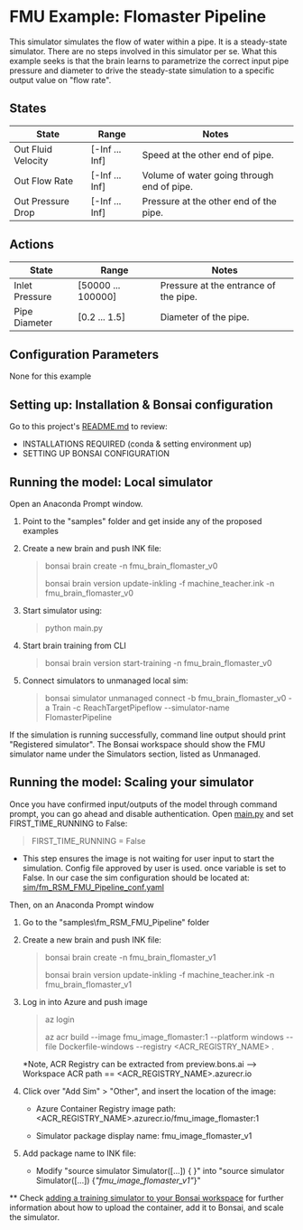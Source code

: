 # FMU Example: Flomaster Pipeline

This simulator simulates the flow of water within a pipe. It is a steady-state simulator.
There are no steps involved in this simulator per se. What this example seeks is that the brain
learns to parametrize the correct input pipe pressure and diameter to drive the steady-state
simulation to a specific output value on "flow rate".

## States

| State                    | Range            | Notes    |
| ------------------------ | ---------------- | -------- |
| Out Fluid Velocity       | [-Inf ... Inf]   | Speed at the other end of pipe. |
| Out Flow Rate            | [-Inf ... Inf]   | Volume of water going through end of pipe. |
| Out Pressure Drop        | [-Inf ... Inf]   | Pressure at the other end of the pipe. |

## Actions

| State                    | Range                | Notes    |
| ------------------------ | -------------------- | -------- |
| Inlet Pressure           | [50000 ... 100000]   | Pressure at the entrance of the pipe. |
| Pipe Diameter            | [0.2 ... 1.5]        | Diameter of the pipe. |

## Configuration Parameters

None for this example

## Setting up: Installation & Bonsai configuration

Go to this project's [README.md](../../README.md) to review:

- INSTALLATIONS REQUIRED (conda & setting environment up)
- SETTING UP BONSAI CONFIGURATION

## Running the model: Local simulator

Open an Anaconda Prompt window.

1. Point to the "samples" folder and get inside any of the proposed examples

2. Create a new brain and push INK file:

    > bonsai brain create -n fmu_brain_flomaster_v0
    > 
    > bonsai brain version update-inkling -f machine_teacher.ink -n fmu_brain_flomaster_v0

3. Start simulator using:

    > python main.py

4. Start brain training from CLI

    > bonsai brain version start-training -n fmu_brain_flomaster_v0

5. Connect simulators to unmanaged local sim:

    > bonsai simulator unmanaged connect -b fmu_brain_flomaster_v0 -a Train -c ReachTargetPipeflow --simulator-name FlomasterPipeline

If the simulation is running successfully, command line output should print "Registered simulator".
The Bonsai workspace should show the FMU simulator name under the Simulators section, listed as Unmanaged.

## Running the model: Scaling your simulator

Once you have confirmed input/outputs of the model through command prompt, you can go ahead and disable authentication.
Open [main.py](main.py) and set FIRST_TIME_RUNNING to False:

> FIRST_TIME_RUNNING = False

- This step ensures the image is not waiting for user input to start the simulation. Config file approved by user is used.
once variable is set to False. In our case the sim configuration should be located at:
[sim/fm_RSM_FMU_Pipeline_conf.yaml](sim/fm_RSM_FMU_Pipeline_conf.yaml)

Then, on an Anaconda Prompt window

1. Go to the "samples\fm_RSM_FMU_Pipeline" folder

2. Create a new brain and push INK file:

    > bonsai brain create -n fmu_brain_flomaster_v1
    > 
    > bonsai brain version update-inkling -f machine_teacher.ink -n fmu_brain_flomaster_v1

3. Log in into Azure and push image

    > az login
    > 
    > az acr build --image fmu_image_flomaster:1 --platform windows --file Dockerfile-windows --registry <ACR_REGISTRY_NAME> .

    *Note, ACR Registry can be extracted from preview.bons.ai --> Workspace ACR path == <ACR_REGISTRY_NAME>.azurecr.io

4. Click over "Add Sim" > "Other", and insert the location of the image:

    - Azure Container Registry image path:  <ACR_REGISTRY_NAME>.azurecr.io/fmu_image_flomaster:1

    - Simulator package display name:  fmu_image_flomaster_v1

5. Add package name to INK file:

    - Modify "source simulator Simulator([...]) \{ }" into "source simulator Simulator([...]) {_"fmu_image_flomaster_v1"_}"

** Check [adding a training simulator to your Bonsai workspace](https://docs.microsoft.com/en-us/bonsai/guides/add-simulator?tabs=add-cli%2Ctrain-inkling&pivots=sim-platform-other)
for further information about how to upload the container, add it to Bonsai, and scale the simulator.

